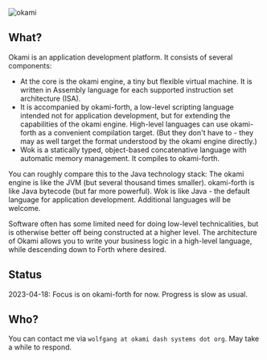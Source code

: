![okami](okami.png)

## What?

Okami is an application development platform. It consists of several components:

- At the core is the okami engine, a tiny but flexible virtual machine.
  It is written in Assembly language for each supported instruction set architecture (ISA).
- It is accompanied by okami-forth, a low-level scripting language intended not for application development, but for extending the capabilities of the okami engine.
   High-level languages can use okami-forth as a convenient compilation target.
   (But they don't have to - they may as well target the format understood by the okami engine directly.)
- Wok is a statically typed, object-based concatenative language with automatic memory management.
  It compiles to okami-forth.

You can roughly compare this to the Java technology stack:
The okami engine is like the JVM (but several thousand times smaller).
okami-forth is like Java bytecode (but far more powerful).
Wok is like Java - the default language for application development.
Additional languages will be welcome.

Software often has some limited need for doing low-level technicalities,
but is otherwise better off being constructed at a higher level.
The architecture of Okami allows you to write your business logic in a high-level language,
while descending down to Forth where desired.

## Status

2023-04-18: Focus is on okami-forth for now.
Progress is slow as usual.

## Who?

You can contact me via `wolfgang at okami dash systems dot org`.
May take a while to respond.
